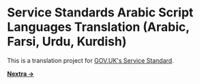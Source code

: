 # Service Standards Arabic Script Languages Translation (Arabic, Farsi, Urdu, Kurdish)

This is a translation project for [GOV.UK's Service Standard](https://www.gov.uk/service-manual/service-standard).

[**Nextra →**](https://nextra.site)